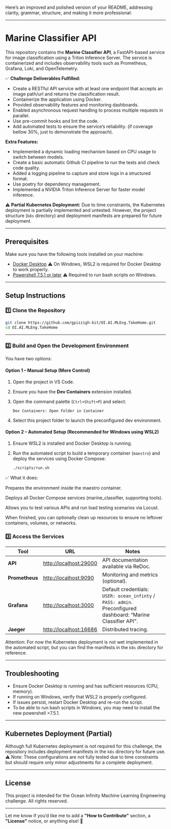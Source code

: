 Here’s an improved and polished version of your README, addressing clarity, grammar, structure, and making it more professional:

---

# Marine Classifier API

This repository contains the **Marine Classifier API**, a FastAPI-based service for image classification using a Triton Inference Server. The service is containerized and includes observability tools such as Prometheus, Grafana, Loki, and OpenTelemetry.

✅ **Challenge Deliverables Fulfilled:**

* Create a RESTful API service with at least one endpoint that accepts an image path/url and returns the
classification result.
* Containerize the application using Docker.
* Provided observability features and monitoring dashboards.
* Enabled asynchronous request handling to process multiple requests in parallel.
* Use pre-commit hooks and lint the code.
* Add automated tests to ensure the service’s reliability. (if coverage bellow 30%, just to demonstrate the approach).

 **Extra Features:**
 * Implemented a dynamic loading mechanism based on CPU usage to switch between models.
 * Create a basic automatic Github CI pipeline to run the tests and check code quality.
 * Added a logging pipeline to capture and store logs in a structured format.
 * Use poetry for dependency management.
 * Implemented a NVIDIA Triton Inference Server for faster model inference.


⚠️ **Partial Kubernetes Deployment:**
Due to time constraints, the Kubernetes deployment is partially implemented and untested. However, the project structure (`k8s` directory) and deployment manifests are prepared for future deployment.

---

## Prerequisites

Make sure you have the following tools installed on your machine:

* [Docker Desktop](https://www.docker.com/products/docker-desktop/)
  ⚠️ On Windows, WSL2 is required for Docker Desktop to work properly.
* [Powershell 7.5.1 or later](https://learn.microsoft.com/en-us/powershell/scripting/install/installing-powershell-on-windows?view=powershell-7.5)
  ⚠️ Required to run bash scripts on Windows.
---

## Setup Instructions

### 1️⃣ Clone the Repository

```bash
git clone https://github.com/gpizzigh-bit/OI.AI.MLEng.TakeHome.git
cd OI.AI.MLEng.TakeHome
```

---

### 2️⃣ Build and Open the Development Environment

You have two options:

#### Option 1 – **Manual Setup** (More Control)

1. Open the project in VS Code.
2. Ensure you have the **Dev Containers** extension installed.
3. Open the command palette (`Ctrl+Shift+P`) and select:

   ```
   Dev Containers: Open Folder in Container
   ```
4. Select this project folder to launch the preconfigured dev environment.

#### Option 2 – **Automated Setup** (Recommended for Windows using WSL2)

1. Ensure WSL2 is installed and Docker Desktop is running.
2. Run the automated script to build a temporary container (`maestro`) and deploy the services using Docker Compose:

   ```bash
   ./scripts/run.sh
   ```

✅ What it does:

Prepares the environment inside the maestro container.

Deploys all Docker Compose services (marine_classifier, supporting tools).

Allows you to test various APIs and run load testing scenarios via Locust.

When finished, you can optionally clean up resources to ensure no leftover containers, volumes, or networks.

### 3️⃣ Access the Services

| Tool           | URL                                              | Notes                                                                                                             |
| -------------- | ------------------------------------------------ | ----------------------------------------------------------------------------------------------------------------- |
| **API**        | [http://localhost:29000](http://localhost:29000) | API documentation available via ReDoc.                                                                            |
| **Prometheus** | [http://localhost:9090](http://localhost:9090)   | Monitoring and metrics (optional).                                                                                |
| **Grafana**    | [http://localhost:3000](http://localhost:3000)   | Default credentials: `USER: ocean_infinty` / `PASS: admin`.<br/>Preconfigured dashboard: “Marine Classifier API”. |
| **Jaeger**     | [http://localhost:16686](http://localhost:16686) | Distributed tracing.                                                                                              |


Attention: For now the Kubernetes deployment is not wet implemented in the automated script, but you can find the manifests in the `k8s` directory for reference.

---

## Troubleshooting

* Ensure Docker Desktop is running and has sufficient resources (CPU, memory).
* If running on Windows, verify that WSL2 is properly configured.
* If issues persist, restart Docker Desktop and re-run the script.
* To be able to run bash scripts in Windows, you may need to install the new powershell >7.5.1.

---

## Kubernetes Deployment (Partial)

Although full Kubernetes deployment is not required for this challenge, the repository includes deployment manifests in the `k8s` directory for future use.
⚠️ Note: These configurations are not fully tested due to time constraints but should require only minor adjustments for a complete deployment.

---

## License

This project is intended for the Ocean Infinity Machine Learning Engineering challenge. All rights reserved.

---

Let me know if you’d like me to add a **"How to Contribute"** section, a **"License"** notice, or anything else! 🚀
